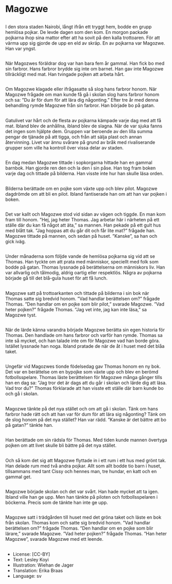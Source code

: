 # Magozwe

##
I den stora staden Nairobi, långt ifrån ett tryggt hem, bodde en grupp hemlösa pojkar. De levde dagen som den kom. En morgon packade pojkarna ihop sina mattor efter att ha sovit på den kalla trottoaren. För att värma upp sig gjorde de upp en eld av skräp. En av pojkarna var Magozwe. Han var yngst.

##
När Magozwes föräldrar dog var han bara fem år gammal. Han fick bo med sin farbror. Hans farbror brydde sig inte om barnet. Han gav inte Magozwe tillräckligt med mat. Han tvingade pojken att arbeta hårt.

##
Om Magozwe klagade eller ifrågasatte så slog hans farbror honom. När Magozwe frågade om man kunde få gå i skolan slog hans farbror honom och sa: ”Du är för dum för att lära dig någonting.” Efter tre år med denna behandling rymde Magozwe från sin farbror. Han började bo på gatan.

##
Gatulivet var hårt och de flesta av pojkarna kämpade varje dag med att få mat. Ibland blev de anhållna, ibland blev de slagna. När de var sjuka fanns det ingen som hjälpte dem. Gruppen var beroende av den lilla summa pengar de tjänade på att tigga, och från att sälja plast och annan återvinning. Livet var ännu svårare på grund av bråk med rivaliserande grupper som ville ha kontroll över vissa delar av staden.

##
En dag medan Magozwe tittade i sopkorgarna hittade han en gammal barnbok. Han gjorde ren den och la den i sin påse. Han tog fram boken varje dag och tittade på bilderna. Han visste inte hur han skulle läsa orden.

##
Bilderna berättade om en pojke som växte upp och blev pilot. Magozwe dagdrömde om att bli en pilot. Ibland fantiserade han om att han var pojken i boken.

##
Det var kallt och Magozwe stod vid sidan av vägen och tiggde. En man kom fram till honom. ”Hej, jag heter Thomas. Jag arbetar här i närheten på ett ställe där du kan få något att äta,” sa mannen. Han pekade på ett gult hus med blått tak. ”Jag hoppas att du går dit och får lite mat?” frågade han. Magozwe tittade på mannen, och sedan på huset. ”Kanske”, sa han och gick iväg.

##
Under månaderna som följde vande de hemlösa pojkarna sig vid att se Thomas. Han tyckte om att prata med människor, speciellt med folk som bodde på gatan. Thomas lyssnade på berättelserna om människors liv. Han var allvarlig och tålmodig, aldrig oartig eller respektlös. Några av pojkarna började gå till det blå-gula huset för att få lunch.

##
Magozwe satt på trottoarkanten och tittade på bilderna i sin bok när Thomas satte sig bredvid honom. ”Vad handlar berättelsen om?” frågade Thomas. ”Den handlar om en pojke som blir pilot,” svarade Magozwe. ”Vad heter pojken?” frågade Thomas. ”Jag vet inte, jag kan inte läsa,” sa Magozwe tyst.

##
När de lärde känna varandra började Magozwe berätta sin egen historia för Thomas. Den handlade om hans farbror och varför han rymde. Thomas sa inte så mycket, och han talade inte om för Magozwe vad han borde göra. Istället lyssnade han noga. Ibland pratade de när de åt i huset med det blåa taket.

##
Ungefär vid Magozwes tionde födelsedag gav Thomas honom en ny bok. Det var en berättelse om en bypojke som växte upp och blev en berömd fotbollsspelare. Thomas läste berättelsen för Magozwe många gånger tills han en dag sa: ”Jag tror det är dags att du går i skolan och lärde dig att läsa. Vad tror du?” Thomas förklarade att han visste ett ställe där barn kunde bo och gå i skolan.

##
Magozwe tänkte på det nya stället och om att gå i skolan. Tänk om hans farbror hade rätt och att han var för dum för att lära sig någonting? Tänk om de slog honom på det nya stället? Han var rädd. ”Kanske är det bättre att bo på gatan?” tänkte han.

##
Han berättade om sin rädsla för Thomas. Med tiden kunde mannen övertyga pojken om att livet skulle bli bättre på det nya stället.

##
Och så kom det sig att Magozwe flyttade in i ett rum i ett hus med grönt tak. Han delade rum med två andra pojkar. Allt som allt bodde tio barn i huset, tillsammans med tant Cissy och hennes man, tre hundar, en katt och en gammal get.

##
Magozwe började skolan och det var svårt. Han hade mycket att ta igen. Ibland ville han ge upp. Men han tänkte på piloten och fotbollsspelaren i böckerna. Precis som de tänkte han inte ge upp.

##
Magozwe satt i trädgården till huset med det gröna taket och läste en bok från skolan. Thomas kom och satte sig bredvid honom. ”Vad handlar berättelsen om?” frågade Thomas. ”Den handlar om en pojke som blir lärare,” svarade Magozwe. ”Vad heter pojken?” frågade Thomas. ”Han heter Magozwe”, svarade Magozwe med ett leende.

##
* License: [CC-BY]
* Text: Lesley Koyi
* Illustration: Wiehan de Jager
* Translation: Erika Braas
* Language: sv
